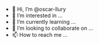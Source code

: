 - 👋 Hi, I’m @oscar-llury
- 👀 I’m interested in ...
- 🌱 I’m currently learning ...
- 💞️ I’m looking to collaborate on ...
- 📫 How to reach me ...

<!---
oscar-llury/oscar-llury is a ✨ special ✨ repository because its `README.md` (this file) appears on your GitHub profile.
You can click the Preview link to take a look at your changes.
--->
